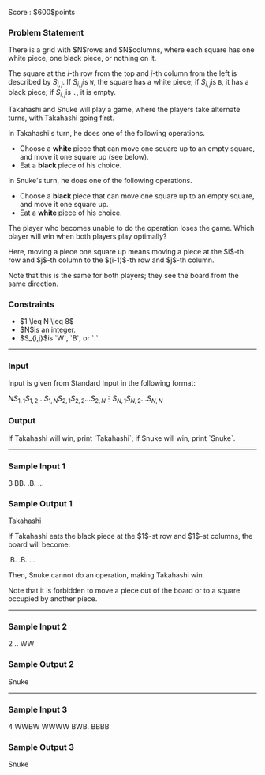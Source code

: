 
<div>

<span>

<span>

<p>
Score : $600$points
</p>

<div>

<section>

### **Problem Statement**

<p>
There is a grid with $N$rows and $N$columns, where each square has one white piece, one black piece, or nothing on it.

The square at the $i$-th row from the top and $j$-th column from the left is described by $S_{i,j}$. If $S_{i,j}$is `W`, the square has a white piece; if $S_{i,j}$is `B`, it has a black piece; if $S_{i,j}$is `.`, it is empty.
</p>

<p>
Takahashi and Snuke will play a game, where the players take alternate turns, with Takahashi going first.
</p>

<p>
In Takahashi's turn, he does one of the following operations.
</p>

<ul>

<li>
Choose a 
<strong>
white
</strong>
piece that can move one square up to an empty square, and move it one square up (see below).
</li>

<li>
Eat a 
<strong>
black
</strong>
piece of his choice.
</li>

</ul>

<p>
In Snuke's turn, he does one of the following operations.
</p>

<ul>

<li>
Choose a 
<strong>
black
</strong>
piece that can move one square up to an empty square, and move it one square up.
</li>

<li>
Eat a 
<strong>
white
</strong>
piece of his choice.
</li>

</ul>

<p>
The player who becomes unable to do the operation loses the game. Which player will win when both players play optimally?
</p>

<p>
Here, moving a piece one square up means moving a piece at the $i$-th row and $j$-th column to the $(i-1)$-th row and $j$-th column.

Note that this is the same for both players; they see the board from the same direction.
</p>

</section>

</div>

<div>

<section>

### **Constraints**

<ul>

<li>
$1 \leq N \leq 8$
</li>

<li>
$N$is an integer.
</li>

<li>
$S_{i,j}$is `W`, `B`, or `.`.
</li>

</ul>

</section>

</div>

---

<div>

<div>

<section>

### **Input**

<p>
Input is given from Standard Input in the following format:
</p>

<div>

$N$$S_{1,1}S_{1,2}\ldots S_{1,N}$$S_{2,1}S_{2,2}\ldots S_{2,N}$$\vdots$$S_{N,1}S_{N,2}\ldots S_{N,N}$
</div>

</section>

</div>

<div>

<section>

### **Output**

<p>
If Takahashi will win, print `Takahashi`; if Snuke will win, print `Snuke`.
</p>

</section>

</div>

</div>

---

<div>

<section>

### **Sample Input 1**

<div>

3
BB.
.B.
...

</div>

</section>

</div>

<div>

<section>

### **Sample Output 1**

<div>

Takahashi

</div>

<p>
If Takahashi eats the black piece at the $1$-st row and $1$-st columns, the board will become:
</p>

<div>

.B.
.B.
...

</div>

<p>
Then, Snuke cannot do an operation, making Takahashi win.

Note that it is forbidden to move a piece out of the board or to a square occupied by another piece.
</p>

</section>

</div>

---

<div>

<section>

### **Sample Input 2**

<div>

2
..
WW

</div>

</section>

</div>

<div>

<section>

### **Sample Output 2**

<div>

Snuke

</div>

</section>

</div>

---

<div>

<section>

### **Sample Input 3**

<div>

4
WWBW
WWWW
BWB.
BBBB

</div>

</section>

</div>

<div>

<section>

### **Sample Output 3**

<div>

Snuke

</div>

</section>

</div>

</span>

</span>

</div>
